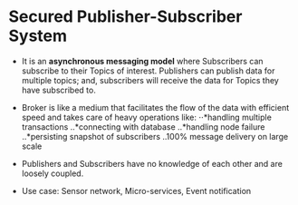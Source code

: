 
# **Secured Publisher-Subscriber System**

* It is an **asynchronous messaging model** where Subscribers can subscribe to
their Topics of interest. Publishers can publish data for multiple topics; and,
subscribers will receive the data for Topics they have subscribed to.
* Broker is like a medium that facilitates the flow of the data with efficient
speed and takes care of heavy operations like:
⋅⋅*handling multiple transactions
..*connecting with database
..*handling node failure
..*persisting snapshot of subscribers
..100% message delivery on large scale

* Publishers and Subscribers have no knowledge of each other and are loosely
coupled.
* Use case: Sensor network, Micro-services, Event notification



